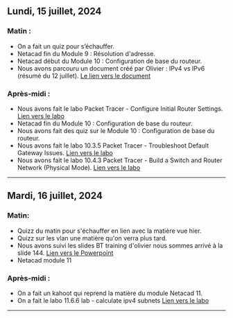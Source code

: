 
## Lundi, 15 juillet, 2024

### Matin :

- On a fait un quiz pour s’échauffer.
- Netacad fin du Module 9 : Résolution d'adresse.
- Netacad début du Module 10 : Configuration de base du routeur.
- Nous avons parcouru un document créé par Olivier : IPv4 vs IPv6 (résumé du 12 juillet). [Le lien vers le document](https://docs.google.com/document/d/1vTqv1-AuHMY55-_n4yB7KTTKyNUV0V5g/edit?usp=sharing&ouid=107882186599568955026&rtpof=true&sd=true)

### Après-midi :

- Nous avons fait le labo Packet Tracer - Configure Initial Router Settings. [Lien vers le labo](https://drive.google.com/file/d/1spvCrb9a-OsFz-7DEM67XGdAzjcg8zqu/view?usp=sharing)
- Netacad fin du Module 10 : Configuration de base du routeur.
- Nous avons fait des quiz sur le Module 10 : Configuration de base du routeur.
- Nous avons fait le labo 10.3.5 Packet Tracer - Troubleshoot Default Gateway Issues. [Lien vers le labo](https://drive.google.com/file/d/10UoZHtsmiZnrG1hKkMz3OaVFHDI1f8Wx/view?usp=sharing)
- Nous avons fait le labo 10.4.3 Packet Tracer - Build a Switch and Router Network (Physical Mode). [Lien vers le labo](https://drive.google.com/file/d/1IQKG5VeK0DbWgG8S-DEp9cfABuFvwN7Q/view?usp=sharing)

---

## Mardi, 16 juillet, 2024
### Matin:
- Quizz du matin pour s'échauffer en lien avec la matière vue hier.
- Quizz sur les vlan une matière qu'on verra plus tard.
- Nous avons suivi les slides BT training d'olivier nous sommes arrivé à la slide 144. [Lien vers le Powerpoint](https://docs.google.com/presentation/d/1sa4gsBCzccR0YqUPL9OwHZvG8lGoAeyA/edit?usp=sharing&ouid=107882186599568955026&rtpof=true&sd=true)
- Netacad module 11

### Après-midi :
- On a fait un kahoot qui reprend la matière du module Netacad 11.
- On a fait le labo 11.6.6 lab - calculate ipv4 subnets [Lien vers le labo](https://drive.google.com/file/d/1MF12IRk5S3jPsoJfSFIE-vxvPKCthcLb/view?usp=sharing)

---

